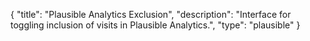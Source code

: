 {
  "title": "Plausible Analytics Exclusion",
  "description": "Interface for toggling inclusion of visits in Plausible Analytics.",
  "type": "plausible"
}